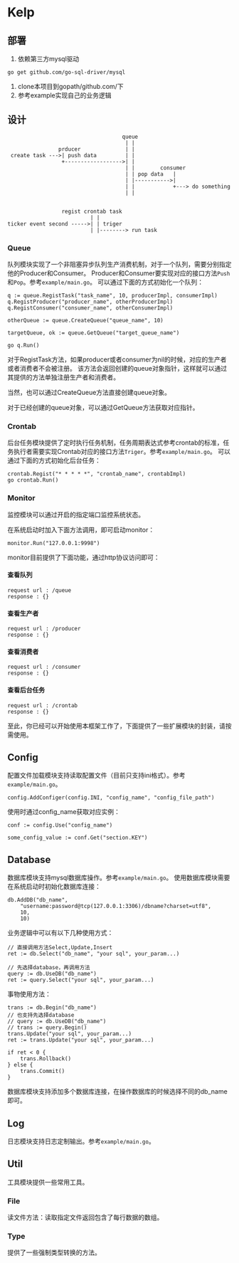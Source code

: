 # Kelp

## 部署

1. 依赖第三方mysql驱动
```
go get github.com/go-sql-driver/mysql
```
1. clone本项目到gopath/github.com/下
1. 参考example实现自己的业务逻辑

## 设计
```
                                    queue
                                     | |
                prducer              | |
 create task --->| push data         | |
                 +------------------>| |
                                     | |        consumer
                                     | | pop data   |
                                     | |----------->|
                                     | |            +---> do something
                                     | |


                 regist crontab task
                          | |
ticker event second ----->| | triger
                          | |--------> run task
```

### Queue
队列模块实现了一个非阻塞异步队列生产消费机制，对于一个队列，需要分别指定他的Producer和Consumer。
Producer和Consumer要实现对应的接口方法```Push```和```Pop```。参考```example/main.go```。
可以通过下面的方式初始化一个队列：
```
q := queue.RegistTask("task_name", 10, producerImpl, consumerImpl)
q.RegistProducer("producer_name", otherProducerImpl)
q.RegistConsumer("consumer_name", otherConsumerImpl)

otherQueue := queue.CreateQueue("queue_name", 10)

targetQueue, ok := queue.GetQueue("target_queue_name")

go q.Run()
```
对于RegistTask方法，如果producer或者consumer为nil的时候，对应的生产者或者消费者不会被注册。
该方法会返回创建的queue对象指针，这样就可以通过其提供的方法单独注册生产者和消费者。

当然，也可以通过CreateQueue方法直接创建queue对象。

对于已经创建的queue对象，可以通过GetQueue方法获取对应指针。

### Crontab

后台任务模块提供了定时执行任务机制，任务周期表达式参考crontab的标准，任务执行者需要实现Crontab对应的接口方法```Triger```。参考```example/main.go```。
可以通过下面的方式初始化后台任务：
```
crontab.Regist("* * * * *", "crontab_name", crontabImpl)
go crontab.Run()
```

### Monitor

监控模块可以通过开启的指定端口监控系统状态。

在系统启动时加入下面方法调用，即可启动monitor：
```
monitor.Run("127.0.0.1:9998")
```
monitor目前提供了下面功能，通过http协议访问即可：
#### 查看队列

```
request url : /queue
response : {}
```

#### 查看生产者

```
request url : /producer
response : {}
```

#### 查看消费者

```
request url : /consumer
response : {}
```

#### 查看后台任务

```
request url : /crontab
response : {}
```

至此，你已经可以开始使用本框架工作了，下面提供了一些扩展模块的封装，请按需使用。

## Config

配置文件加载模块支持读取配置文件（目前只支持ini格式）。参考```example/main.go```。

```
config.AddConfiger(config.INI, "config_name", "config_file_path")
```

使用时通过config_name获取对应实例：
```
conf := config.Use("config_name")

some_config_value := conf.Get("section.KEY")
```

## Database

数据库模块支持mysql数据库操作。参考```example/main.go```。
使用数据库模块需要在系统启动时初始化数据库连接：
```
db.AddDB("db_name",
    "username:password@tcp(127.0.0.1:3306)/dbname?charset=utf8",
    10,
    10)

```
业务逻辑中可以有以下几种使用方式：
```
// 直接调用方法Select,Update,Insert
ret := db.Select("db_name", "your sql", your_param...)

// 先选择database，再调用方法
query := db.UseDB("db_name")
ret := query.Select("your sql", your_param...)

```
事物使用方法：
```
trans := db.Begin("db_name")
// 也支持先选择database
// query := db.UseDB("db_name")
// trans := query.Begin()
trans.Update("your sql", your_param...)
ret := trans.Update("your sql", your_param...)

if ret < 0 {
    trans.Rollback()
} else {
    trans.Commit()
}
```
数据库模块支持添加多个数据库连接，在操作数据库的时候选择不同的db_name即可。

## Log

日志模块支持日志定制输出。参考```example/main.go```。

## Util

工具模块提供一些常用工具。

### File

读文件方法：读取指定文件返回包含了每行数据的数组。

### Type

提供了一些强制类型转换的方法。
